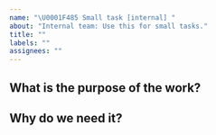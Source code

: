 ```yaml
---
name: "\U0001F485 Small task [internal] "
about: "Internal team: Use this for small tasks."
title: ""
labels: ""
assignees: ""
---
```


## What is the purpose of the work?

## Why do we need it?
